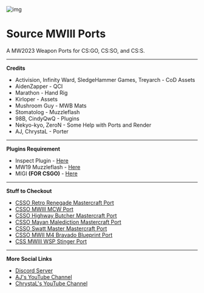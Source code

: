 ![img](https://media.discordapp.net/attachments/1199941050672873482/1200109361448632470/6c9c06eda82e14f709e415e243b20241.png?ex=65c4fbf0&is=65b286f0&hm=f3ebe39f1aec299eda0514f24e7bb4849adbaae260c09f3b0e257e038e46b784&)
# Source MWIII Ports

A MW2023 Weapon Ports for CS:GO, CS:SO, and CS:S.

---

**Credits**
- Activision, Infinity Ward, SledgeHammer Games, Treyarch - CoD Assets
- AidenZapper - QCI
- Marathon - Hand Rig
- Kirloper - Assets
- Mushroom Guy - MWB Mats
- Stomatolog - Muzzleflash
- 98B, CindyQwQ - Plugins
- Nekyo-kyo, ZeroN - Some Help with Ports and Render
- AJ, ChrystaL - Porter

---

**Plugins Requirement**
- Inspect Plugin - [Here](https://youtu.be/b19fUunoKbI?si=J1_R93pw54zSXxuw)
- MW19 Muzzleflash - [Here](https://gamebanana.com/mods/383007)
- MIGI __(FOR CSGO)__ - [Here](https://www.youtube.com/redirect?event=video_description&redir_token=QUFFLUhqbTdzUVd3LTNLM3VEUlQ0WC15T3BWRlVvQ2xJQXxBQ3Jtc0trOEJrdjJzcDJGa3FvVWFKWjdpeGJpTTdzUFRNS0g3LW5uUkxYdFFLTTQtNUxCUlZ5T0trNVhva1hjZmZIczJNME8yTVFCNXNNVE1NWGtvcHQzcmtRbXFFVE1kRUNzaXRFS2hiTVRUUmlSMGVtcGdzYw&q=https%3A%2F%2Fgithub.com%2FZooLSmith%2FMIGI3%2Fraw%2Fmain%2Fmigi.exe&v=3GU0Ws8_CRg)

---

**Stuff to Checkout**
- [CSSO Retro Renegade Mastercraft Port](https://youtu.be/VtkqLDLHasg?si=VyxISVmRvXP1dMcO)
- [CSSO MWIII MCW Port](https://youtu.be/g-2PuZ7jWrA?si=3JTsDpI2W6w9eVtk)
- [CSSO Highway Butcher Mastercraft Port](https://youtu.be/plyxbfeXJh0?si=wxat_m8MOJwSlhdd)
- [CSSO Mayan Malediction Mastercraft Port](https://youtu.be/8ZeyXB9DEao?si=vVRvLVZjnY0NJ2cB)
- [CSSO Swatt Master Mastercraft Port](https://youtu.be/s7kE4UwB91E?si=35z-3MTDGXj4Qu03)
- [CSSO MWII M4 Bravado Blueprint Port](https://youtu.be/XSZBPoRfhRo?si=tGuMKhalv0abP4ns)
- [CSS MWIII WSP Stinger Port](https://youtu.be/FOw4uOrJ4_I?si=Y71Uadu_xPE9tQy6)

---

**More Social Links**
- [Discord Server](https://github.com/chrystal42/Source-MWIII-Ports)
- [AJ's YouTube Channel](https://youtube.com/@aj.semodel?si=YEJtDsz2E5KfqmSu)
- [ChrystaL's YouTube Channel](https://youtube.com/@chry7?si=ufy65GJBm8umwGm0)

